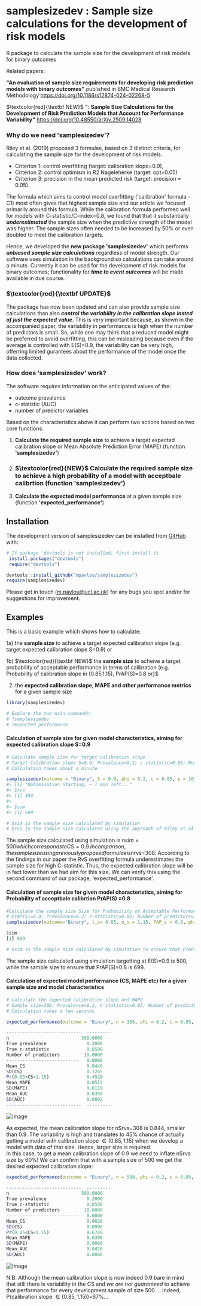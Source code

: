 
<!-- README.md is generated from README.Rmd. Please edit that file -->

# samplesizedev : Sample size calculations for the development of risk models

<!-- badges: start -->
<!-- badges: end -->


R package to calculate the sample size for the development of risk models for binary outcomes

Related papers: 

**"An evaluation of sample size requirements for developing risk prediction models with binary outcomes"**
published in BMC Medical Research Methodology https://doi.org/10.1186/s12874-024-02268-5

$\textcolor{red}{\textbf NEW}$ **": Sample Size Calculations for the Development of Risk Prediction Models that Account for Performance Variability"**
https://doi.org/10.48550/arXiv.2509.14028

### Why do we need 'samplesizedev'?

Riley et al. (2019) proposed 3 formulae, based on 3 distinct criteria, for calculating the sample size for the development of risk models.
- Criterion 1: control overfitting (target: calibration slope=0.9),
- Criterion 2: control optimism in R2 Nageleherke (target: opt=0.05)
- Criterion 3:  precision in the mean predicted risk (target: precision = 0.05).

The formula which aims to control model overfitting ('calibration' formula - C1) most often gives that highest sample size and our article we focused primarily around this formula. While the calibration formula performed well for models with C-statistic/C-index<0.8, we found that that it substantially ***underestimated*** the sample size when the predictive strength of the model was higher. The sample sizes often needed to be increased by 50% or even doubled to meet the calibration targets.

Hence, we developed the **new package 'samplesizedev'** which performs ***unbiased sample size calculations*** regardless of model strength. Our software uses simulation in the background so calculations can take around a minute. Currently it can be used for the development of risk models for binary outcomes; functionality for ***time to event outcomes*** will be made available in due course. 

### $\textcolor{red}{\textbf UPDATE}$

The package has now been updated and can also provide sample size calculations than also ***control the variability in the calibration slope insted of *just* the expected value***. This is very important because, as shown in the accompanied paper, the variability in performance is high when the number of predictors is small. So, while one may think that a reduced model might be preferred to avoid overfitting, this can be misleading because even if the average is controlled with E(S)=0.9, the variability can be very high, offerring limited gurantees about the performance of the model once the data collected.


### How does 'samplesizedev' work?

The software requires information on the anticipated values of the:
- outcome prevalence
- c-statistic (AUC)
- number of predictor variables

Based on the characterisitcs above it can perform two actions based on two core functions:

1. **Calculate the required sample size** to achieve a target expected calibration slope or Mean Absolute Prediction Error (MAPE) (function **'samplesizedev'**)
2. ### $\textcolor{red}{NEW}$ **Calculate the required sample size** to achieve a high probability of a model with acceptbale calibrtion (function **'samplesizedev'**)
3. **Calculate the expected model performance** at a given sample size (function **'expected_performance'**)


## Installation

The development version of samplesizedev can be installed from
[GitHub](https://github.com/) with:

``` r
# If package 'devtools is not installed, first install it'
 install.packages("devtools")
 require("devtools")

devtools::install_github("mpavlou/samplesizedev")
require(samplesizedev)
```

Please get in touch (m.pavlou@ucl.ac.uk) for any bugs you spot and/or for suggestions for improvement. 

## Examples

This is a basic example which shows how to calculate:

1a)  the **sample size** to achieve a target expected calibration slope (e.g. target expected calibration slope S=0.9)  or 

1b) $\textcolor{red}{\textbf NEW}$ the **sample size**  to acheive a target probability of acceptable performance in terms of calibration (e.g. Probability of calibration slope in (0.85,1.15), PrAP(S)=0.8 or}$

2)  the **expected calibration slope, MAPE and other performance metrics** for a given
    sample size

``` r
library(samplesizedev)

# Explore the two main commands:
# ?samplesizedev
# ?expected_performance
```

#### Calculation of sample size for given model characteristics, aiming for expected calibration slope S=0.9 

``` r
# Calculate sample size for target calibration slope
# Target Calibration slope S=0.9; Prevalence=0.2; c-statistic=0.85; Number of predictors=10;
# Calculation takes about a minute 

samplesizedev(outcome = "Binary", S = 0.9, phi = 0.2, c = 0.85, p = 10)
#> [1] "Optimisation Starting, ~ 1 min left..."
#> $rvs
#> [1] 308
#> 
#> $sim
#> [1] 500

# $sim is the sample size calculated by simulation
# $rvs is the sample size calculated using the approach of Riley et al. (2019) (RvS formula Criterion 1 - overfitting)
```

The sample size calculated using simulation is n$sim=500 which corresponds to CS=0.9. In comparison, 
the sample size using previously proposed formulae is n$rvs=308. According to the findings in our paper
the RvS overfitting formula  underestimates the sample size for high C-statistic. Thus, the expected calibration slope will
be in fact lower than we had aim for this size.  We can verify this using the second command of our package, 'expected_performance'.


#### Calculation of sample size for given model characteristics, aiming for Probability of acceptbale calibrtion PrAP(S) =0.8 

``` r
#Calculate the sample size Size for Probability of Acceptable Performance (PAP=0.8), where Acceptable Performance means 0.85<=S<=1.15
# PrAP(S)=0.9; Prevalence=0.2; c-statistic=0.85; Number of predictors=10;
samplesizedev(outcome="Binary", l_s= 0.85, u_s = 1.15, PAP_s = 0.8, phi = 0.2, c = 0.85, p = 10)

$sim
[1] 699

# $sim is the sample size calculated by simulation to ensure that PraP(S)=0.9
```

The sample size calculated using simulation targetting at E(S)=0.9 is 500, while the sample size to ensure that PrAP(S)=0.8 is 699.


#### Calculation of expected model performance (CS, MAPE etc) for a given sample size and model characteristics

``` r
# Calculate the expected calibration slope and MAPE
# Sample size=308; Prevalence=0.2; C-statistic=0.85; Number of predictors=10
# Calculation takes a few seconds

expected_performance(outcome = "Binary", n = 308, phi = 0.2, c = 0.85, p = 10)

----------------------------  ---------
n                           308.0000
True prevalence               0.2000
True c-statistic              0.8500
Number of predictors         10.0000
---------------------------   0.0000
Mean_CS                       0.8440
SD(CS)                        0.1265
Pr(0.85<CS<1.15)              0.4520
Mean_MAPE                     0.0513
SD(MAPE)                      0.0119
Mean_AUC                      0.8350
SD(AUC)                       0.0092
----------------------------  ---------
```
![image](https://github.com/user-attachments/assets/b334b848-ec07-4fa9-a718-19a355372d11)

As expected, the mean calibration slope for n$rvs=308 is 0.844, smaller than 0.9. The variability is high and translates to 
45% chance of actually getting a model with calibration slope $\in(0.85,1.15)$ when we develop a model with data of that size. Hence, larger size is required.  
In this case, to get a mean calibration slope of 0.9 we need to inflate n$rvs size by 60%! We can confirm that with a sample size of 500 we 
get the desired expected calibration slope:  

``` r
expected_performance(outcome = "Binary", n = 500, phi = 0.2, c = 0.85, p = 10)

----------------------------  ---------
n                           500.0000
True prevalence               0.2000
True c-statistic              0.8500
Number of predictors         10.0000
---------------------------   0.0000
Mean_CS                       0.9020
SD(CS)                        0.0998
Pr(0.85<CS<1.15)              0.6740
Mean_MAPE                     0.0396
SD(MAPE)                      0.0088
Mean_AUC                      0.8410
SD(AUC)                       0.0068
```

![image](https://github.com/user-attachments/assets/d02cda94-a1b5-4618-883d-9e1ed41ec801)

N.B. Although the mean calibration slope is now indeed 0.9 bare in mind that still there is variability in the CS
and *we are not guaranteed* to achieve that performance for every development sample of size 500 ... Indeed, P(calibration slope $\in(0.85,1.15)$)=67%...


